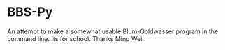 # BBS-Py
An attempt to make a somewhat usable Blum-Goldwasser program in the command line.
Its for school. Thanks Ming Wei.
